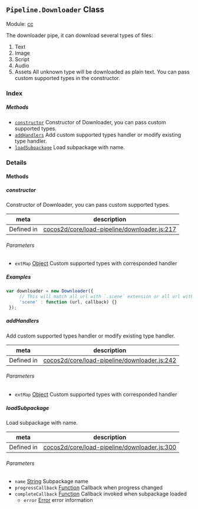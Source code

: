 ## `Pipeline.Downloader` Class



Module: [cc](../modules/cc.md)


The downloader pipe, it can download several types of files:
1. Text
2. Image
3. Script
4. Audio
5. Assets
All unknown type will be downloaded as plain text.
You can pass custom supported types in the constructor.



### Index



##### Methods

  - [`constructor`](#constructor) Constructor of Downloader, you can pass custom supported types.
  - [`addHandlers`](#addhandlers) Add custom supported types handler or modify existing type handler.
  - [`loadSubpackage`](#loadsubpackage) Load subpackage with name.



### Details




<!-- Method Block -->
#### Methods


##### constructor

Constructor of Downloader, you can pass custom supported types.

| meta | description |
|------|-------------|
| Defined in | [cocos2d/core/load-pipeline/downloader.js:217](https://github.com/cocos-creator/engine/blob/2fda22be5638065a190bc4c97da6548631319aba/cocos2d/core/load-pipeline/downloader.js#L217) |

###### Parameters
- `extMap` <a href="https://developer.mozilla.org/en/JavaScript/Reference/Global_Objects/Object" class="crosslink external" target="_blank">Object</a> Custom supported types with corresponded handler

##### Examples

```js
var downloader = new Downloader({
     // This will match all url with `.scene` extension or all url with `scene` type
     'scene' : function (url, callback) {}
 });
```

##### addHandlers

Add custom supported types handler or modify existing type handler.

| meta | description |
|------|-------------|
| Defined in | [cocos2d/core/load-pipeline/downloader.js:242](https://github.com/cocos-creator/engine/blob/2fda22be5638065a190bc4c97da6548631319aba/cocos2d/core/load-pipeline/downloader.js#L242) |

###### Parameters
- `extMap` <a href="https://developer.mozilla.org/en/JavaScript/Reference/Global_Objects/Object" class="crosslink external" target="_blank">Object</a> Custom supported types with corresponded handler


##### loadSubpackage

Load subpackage with name.

| meta | description |
|------|-------------|
| Defined in | [cocos2d/core/load-pipeline/downloader.js:300](https://github.com/cocos-creator/engine/blob/2fda22be5638065a190bc4c97da6548631319aba/cocos2d/core/load-pipeline/downloader.js#L300) |

###### Parameters
- `name` <a href="https://developer.mozilla.org/en/JavaScript/Reference/Global_Objects/String" class="crosslink external" target="_blank">String</a> Subpackage name
- `progressCallback` <a href="https://developer.mozilla.org/en/JavaScript/Reference/Global_Objects/Function" class="crosslink external" target="_blank">Function</a> Callback when progress changed
- `completeCallback` <a href="https://developer.mozilla.org/en/JavaScript/Reference/Global_Objects/Function" class="crosslink external" target="_blank">Function</a> Callback invoked when subpackage loaded
	- `error` <a href="https://developer.mozilla.org/en/JavaScript/Reference/Global_Objects/Error" class="crosslink external" target="_blank">Error</a> error information



